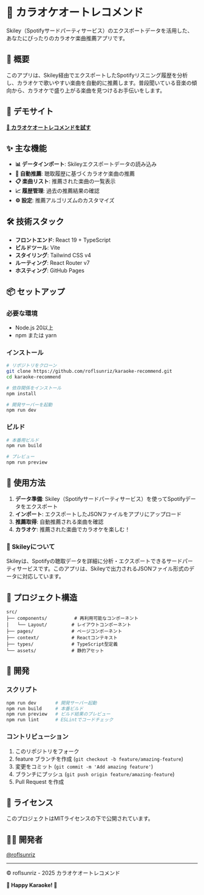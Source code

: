 # 🎤 カラオケオートレコメンド

Skiley（Spotifyサードパーティサービス）のエクスポートデータを活用した、あなたにぴったりのカラオケ楽曲推薦アプリです。

## 🌟 概要

このアプリは、Skiley経由でエクスポートしたSpotifyリスニング履歴を分析し、カラオケで歌いやすい楽曲を自動的に推薦します。普段聞いている音楽の傾向から、カラオケで盛り上がる楽曲を見つけるお手伝いをします。

## 🚀 デモサイト

**[🎵 カラオケオートレコメンドを試す](https://roflsunriz.github.io/karaoke-recommend/)**

## ✨ 主な機能

- **📊 データインポート**: Skileyエクスポートデータの読み込み
- **🤖 自動推薦**: 聴取履歴に基づくカラオケ楽曲の推薦
- **📋 楽曲リスト**: 推薦された楽曲の一覧表示
- **📈 履歴管理**: 過去の推薦結果の確認
- **⚙️ 設定**: 推薦アルゴリズムのカスタマイズ

## 🛠️ 技術スタック

- **フロントエンド**: React 19 + TypeScript
- **ビルドツール**: Vite
- **スタイリング**: Tailwind CSS v4
- **ルーティング**: React Router v7
- **ホスティング**: GitHub Pages

## 📦 セットアップ

### 必要な環境
- Node.js 20以上
- npm または yarn

### インストール

```bash
# リポジトリをクローン
git clone https://github.com/roflsunriz/karaoke-recommend.git
cd karaoke-recommend

# 依存関係をインストール
npm install

# 開発サーバーを起動
npm run dev
```

### ビルド

```bash
# 本番用ビルド
npm run build

# プレビュー
npm run preview
```

## 🎯 使用方法

1. **データ準備**: Skiley（Spotifyサードパーティサービス）を使ってSpotifyデータをエクスポート
2. **インポート**: エクスポートしたJSONファイルをアプリにアップロード
3. **推薦取得**: 自動推薦される楽曲を確認
4. **カラオケ**: 推薦された楽曲でカラオケを楽しむ！

### 📝 Skileyについて

Skileyは、Spotifyの聴取データを詳細に分析・エクスポートできるサードパーティサービスです。このアプリは、Skileyで出力されるJSONファイル形式のデータに対応しています。

## 📁 プロジェクト構造

```
src/
├── components/          # 再利用可能なコンポーネント
│   └── Layout/         # レイアウトコンポーネント
├── pages/              # ページコンポーネント
├── context/            # Reactコンテキスト
├── types/              # TypeScript型定義
└── assets/             # 静的アセット
```

## 🔧 開発

### スクリプト

```bash
npm run dev       # 開発サーバー起動
npm run build     # 本番ビルド
npm run preview   # ビルド結果のプレビュー
npm run lint      # ESLintでコードチェック
```

### コントリビューション

1. このリポジトリをフォーク
2. feature ブランチを作成 (`git checkout -b feature/amazing-feature`)
3. 変更をコミット (`git commit -m 'Add amazing feature'`)
4. ブランチにプッシュ (`git push origin feature/amazing-feature`)
5. Pull Request を作成

## 📄 ライセンス

このプロジェクトはMITライセンスの下で公開されています。

## 👨‍💻 開発者

[@roflsunriz](https://github.com/roflsunriz)

---

© roflsunriz - 2025 カラオケオートレコメンド

**🎵 Happy Karaoke! 🎵**
